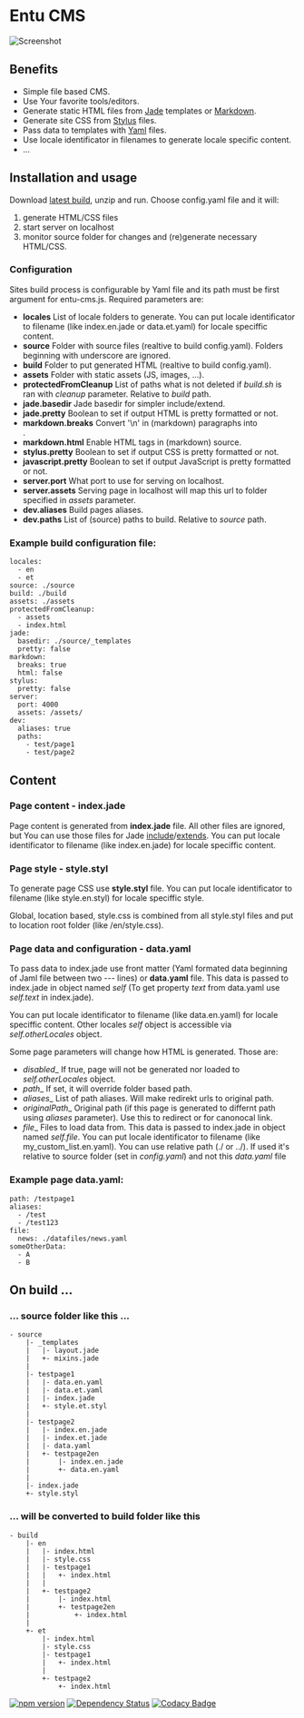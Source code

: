 # Entu CMS

![Screenshot](https://cms.entu.eu/screenshot.png)

## Benefits

- Simple file based CMS.
- Use Your favorite tools/editors.
- Generate static HTML files from [Jade](http://jade-lang.com) templates or [Markdown](https://en.wikipedia.org/wiki/Markdown).
- Generate site CSS from [Stylus](http://stylus-lang.com) files.
- Pass data to templates with [Yaml](http://yaml.org) files.
- Use locale identificator in filenames to generate locale specific content.
- ...


## Installation and usage

Download [latest build](https://github.com/argoroots/entu-cms/releases/latest), unzip and run. Choose config.yaml file and it will:

1. generate HTML/CSS files
2. start server on localhost
3. monitor source folder for changes and (re)generate necessary HTML/CSS.


### Configuration

Sites build process is configurable by Yaml file and its path must be first argument for entu-cms.js. Required parameters are:

- __locales__
  List of locale folders to generate. You can put locale identificator to filename (like index.en.jade or data.et.yaml) for locale speciffic content.
- __source__
  Folder with source files (realtive to build config.yaml). Folders beginning with underscore are ignored.
- __build__
  Folder to put generated HTML (realtive to build config.yaml).
- __assets__
  Folder with static assets (JS, images, ...).
- __protectedFromCleanup__
  List of paths what is not deleted if _build.sh_ is ran with _cleanup_ parameter. Relative to _build_ path.
- __jade.basedir__
  Jade basedir for simpler include/extend.
- __jade.pretty__
  Boolean to set if output HTML is pretty formatted or not.
- __markdown.breaks__
  Convert '\n' in (markdown) paragraphs into <br>.
- __markdown.html__
  Enable HTML tags in (markdown) source.
- __stylus.pretty__
  Boolean to set if output CSS is pretty formatted or not.
- __javascript.pretty__
  Boolean to set if output JavaScript is pretty formatted or not.
- __server.port__
  What port to use for serving on localhost.
- __server.assets__
  Serving page in localhost will map this url to folder specified in _assets_ parameter.
- __dev.aliases__
  Build pages aliases.
- __dev.paths__
  List of (source) paths to build. Relative to _source_ path.

### Example build configuration file:

```
locales:
  - en
  - et
source: ./source
build: ./build
assets: ./assets
protectedFromCleanup:
  - assets
  - index.html
jade:
  basedir: ./source/_templates
  pretty: false
markdown:
  breaks: true
  html: false
stylus:
  pretty: false
server:
  port: 4000
  assets: /assets/
dev:
  aliases: true
  paths:
    - test/page1
    - test/page2
```


## Content

### Page content - index.jade

Page content is generated from __index.jade__ file. All other files are ignored, but You can use those files for Jade [include](http://jade-lang.com/reference/includes)/[extends](http://jade-lang.com/reference/inheritance). You can put locale identificator to filename (like index.en.jade) for locale speciffic content.

### Page style - style.styl

To generate page CSS use __style.styl__ file. You can put locale identificator to filename (like style.en.styl) for locale speciffic style.

Global, location based, style.css is combined from all style.styl files and put to location root folder (like /en/style.css).

### Page data and configuration - data.yaml

To pass data to index.jade use front matter (Yaml formated data beginning of Jaml file between two \-\-\- lines) or __data.yaml__ file. This data is passed to index.jade in object named _self_ (To get property _text_ from data.yaml use _self.text_ in index.jade).

You can put locale identificator to filename (like data.en.yaml) for locale speciffic content. Other locales _self_ object is accessible via _self.otherLocales_ object.

Some page parameters will change how HTML is generated. Those are:
- _disabled__
  If true, page will not be generated nor loaded to _self.otherLocales_ object.
- _path__
  If set, it will override folder based path.
- _aliases__
  List of path aliases. Will make redirekt urls to original path.
- _originalPath__
  Original path (if this page is generated to differnt path using _aliases_ parameter). Use this to redirect or for canonocal link.
- _file__
  Files to load data from. This data is passed to index.jade in object named _self.file_. You can put locale identificator to filename (like my_custom_list.en.yaml). You can use relative path (./ or ../). If used it's relative to source folder (set in _config.yaml_) and not this _data.yaml_ file

### Example page data.yaml:

```
path: /testpage1
aliases:
  - /test
  - /test123
file:
  news: ./datafiles/news.yaml
someOtherData:
  - A
  - B
```

## On build ...

### ... source folder like this ...

```
- source
    |- _templates
    |   |- layout.jade
    |   +- mixins.jade
    |
    |- testpage1
    |   |- data.en.yaml
    |   |- data.et.yaml
    |   |- index.jade
    |   +- style.et.styl
    |
    |- testpage2
    |   |- index.en.jade
    |   |- index.et.jade
    |   |- data.yaml
    |   +- testpage2en
    |       |- index.en.jade
    |       +- data.en.yaml
    |
    |- index.jade
    +- style.styl
```

### ... will be converted to build folder like this

```
- build
    |- en
    |   |- index.html
    |   |- style.css
    |   |- testpage1
    |   |   +- index.html
    |   |
    |   +- testpage2
    |       |- index.html
    |       +- testpage2en
    |           +- index.html
    |
    +- et
        |- index.html
        |- style.css
        |- testpage1
        |   +- index.html
        |
        +- testpage2
            +- index.html
```

[![npm version](https://badge.fury.io/js/entu-cms.svg)](https://badge.fury.io/js/entu-cms) [![Dependency Status](https://david-dm.org/argoroots/entu-cms/status.svg)](https://david-dm.org/argoroots/entu-cms) [![Codacy Badge](https://api.codacy.com/project/badge/grade/66531026074a471897b076fb91a74601)](https://www.codacy.com/app/argoroots/entu-cms)
